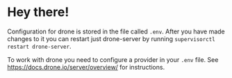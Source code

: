 # Hey there!

Configuration for drone is stored in the file called `.env`. After you have made changes to it you can restart just drone-server by running `supervisorctl restart drone-server`.

To work with drone you need to configure a provider in your `.env` file. See https://docs.drone.io/server/overview/ for instructions.
